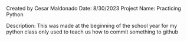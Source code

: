 Created by Cesar Maldonado
Date: 8/30/2023
Project Name: Practicing Python

Description: This was made at the beginning of the school year for my python class only used to teach us how to commit something to github
